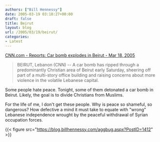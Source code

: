 ```yaml
---
authors: ["Bill Hennessy"]
date: 2005-03-19 03:18:27+00:00
draft: false
title: Beirut
layout: blog
url: /2005/03/19/beirut/
categories:
- Latest
---
```


[CNN.com - Reports: Car bomb explodes in Beirut - Mar 18, 2005](https://www.cnn.com/2005/WORLD/meast/03/18/beirut.explosion/index.html)




> 

> 
> BEIRUT, Lebanon (CNN) -- A car bomb has ripped through a predominantly Christian area of Beirut early Saturday, sheering off part of a multi-story office building and raising concerns about more violence in the volatile Lebanese capital.
> 
> 




Some people hate peace. Tonight, some of them detonated a car bomb in Beirut. Likely, the goal is to divide Christians from Muslims.




For the life of me, I don't get these people. Why is peace so shameful, so dangerous? How defective a mind it must take to equate with "wrong" Lebanese independence wrought by the peaceful withdrawal of Syrian occupation forces.




{{< figure src="https://blog.billhennessy.com/aggbug.aspx?PostID=1412" >}}

